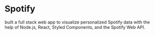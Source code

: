 # Spotify

built a full stack web app to visualize personalized Spotify data with the help of Node.js, React, Styled Components, and the Spotify Web API.
